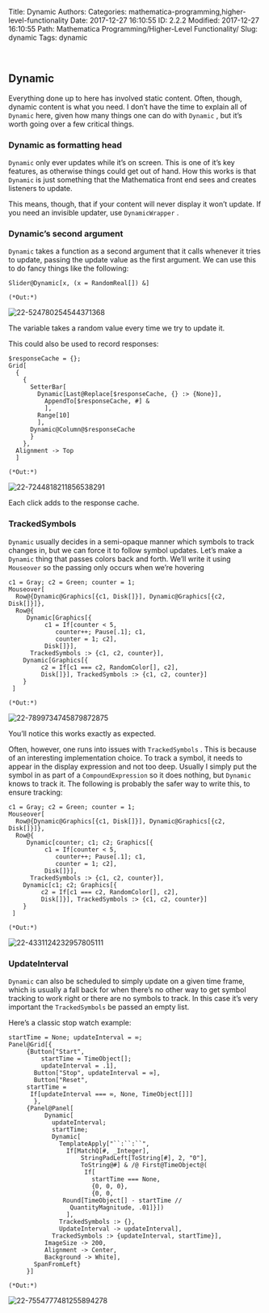 Title: Dynamic
Authors: 
Categories: mathematica-programming,higher-level-functionality
Date: 2017-12-27 16:10:55
ID: 2.2.2
Modified: 2017-12-27 16:10:55
Path: Mathematica Programming/Higher-Level Functionality/
Slug: dynamic
Tags: dynamic

<a id="dynamic" style="width:0;height:0;margin:0;padding:0;">&zwnj;</a>

## Dynamic

Everything done up to here has involved static content. Often, though, dynamic content is what you need. I don’t have the time to explain all of  ```Dynamic```  here, given how many things one can do with  ```Dynamic``` , but it’s worth going over a few critical things.

### Dynamic as formatting head

```Dynamic```  only ever updates while it’s on screen. This is one of it’s key features, as otherwise things could get out of hand. How this works is that  ```Dynamic```  is just something that the Mathematica front end sees and creates listeners to update.

This means, though, that if your content will never display it won’t update. If you need an invisible updater, use  ```DynamicWrapper``` .

### Dynamic’s second argument

```Dynamic```  takes a function as a second argument that it calls whenever it tries to update, passing the update value as the first argument. We can use this to do fancy things like the following:

	Slider@Dynamic[x, (x = RandomReal[]) &]

	(*Out:*)
	
![22-524780254544371368]({filename}/img/22-524780254544371368.png)

The variable takes a random value every time we try to update it.

This could also be used to record responses:

	$responseCache = {};
	Grid[
	  {
	    {
	      SetterBar[
	        Dynamic[Last@Replace[$responseCache, {} :> {None}],
	          AppendTo[$responseCache, #] &
	          ],
	        Range[10]
	        ],
	      Dynamic@Column@$responseCache
	      }
	    },
	  Alignment -> Top
	  ]

	(*Out:*)
	
![22-7244818211856538291]({filename}/img/22-7244818211856538291.png)

Each click adds to the response cache.

### TrackedSymbols

```Dynamic```  usually decides in a semi-opaque manner which symbols to track changes in, but we can force it to follow symbol updates. Let’s make a  ```Dynamic```  thing that passes colors back and forth. We’ll write it using  ```Mouseover```  so the passing only occurs when we’re hovering

	c1 = Gray; c2 = Green; counter = 1;
	Mouseover[
	  Row@{Dynamic@Graphics[{c1, Disk[]}], Dynamic@Graphics[{c2, Disk[]}]},
	  Row@{
	     Dynamic[Graphics[{
	          c1 = If[counter < 5,
	             counter++; Pause[.1]; c1,
	             counter = 1; c2],
	          Disk[]}],
	      TrackedSymbols :> {c1, c2, counter}],
	    Dynamic[Graphics[{
	         c2 = If[c1 === c2, RandomColor[], c2],
	         Disk[]}], TrackedSymbols :> {c1, c2, counter}]
	    }
	 ]

	(*Out:*)
	
![22-7899734745879872875]({filename}/img/22-7899734745879872875.png)

You’ll notice this works exactly as expected. 

Often, however, one runs into issues with  ```TrackedSymbols``` . This is because of an interesting implementation choice. To track a symbol, it needs to appear in the display expression and not too deep. Usually I simply put the symbol in as part of a  ```CompoundExpression```  so it does nothing, but  ```Dynamic```  knows to track it. The following is probably the safer way to write this, to ensure tracking:

	c1 = Gray; c2 = Green; counter = 1;
	Mouseover[
	  Row@{Dynamic@Graphics[{c1, Disk[]}], Dynamic@Graphics[{c2, Disk[]}]},
	  Row@{
	     Dynamic[counter; c1; c2; Graphics[{
	          c1 = If[counter < 5,
	             counter++; Pause[.1]; c1,
	             counter = 1; c2],
	          Disk[]}],
	      TrackedSymbols :> {c1, c2, counter}],
	    Dynamic[c1; c2; Graphics[{
	         c2 = If[c1 === c2, RandomColor[], c2],
	         Disk[]}], TrackedSymbols :> {c1, c2, counter}]
	    }
	 ]

	(*Out:*)
	
![22-4331124232957805111]({filename}/img/22-4331124232957805111.png)

### UpdateInterval

```Dynamic```  can also be scheduled to simply update on a given time frame, which is usually a fall back for when there’s no other way to get symbol tracking to work right or there are no symbols to track. In this case it’s very important the  ```TrackedSymbols```  be passed an empty list.

Here’s a classic stop watch example:

	startTime = None; updateInterval = ∞;
	Panel@Grid[{
	     {Button["Start",
	         startTime = TimeObject[];
	         updateInterval = .1],
	       Button["Stop", updateInterval = ∞],
	       Button["Reset", 
	     startTime = 
	      If[updateInterval === ∞, None, TimeObject[]]]
	       },
	     {Panel@Panel[
	          Dynamic[
	            updateInterval;
	            startTime;
	            Dynamic[
	              TemplateApply["``:``:``",
	                If[MatchQ[#, _Integer],
	                    StringPadLeft[ToString[#], 2, "0"],
	                    ToString@#] & /@ First@TimeObject@(
	                     If[
	                       startTime === None,
	                       {0, 0, 0},
	                       {0, 0, 
	               Round[TimeObject[] - startTime // 
	                 QuantityMagnitude, .01]}])
	                ],
	              TrackedSymbols :> {},
	              UpdateInterval -> updateInterval],
	            TrackedSymbols :> {updateInterval, startTime}],
	          ImageSize -> 200,
	          Alignment -> Center,
	          Background -> White],
	       SpanFromLeft}
	     }]

	(*Out:*)
	
![22-7554777481255894278]({filename}/img/22-7554777481255894278.png)